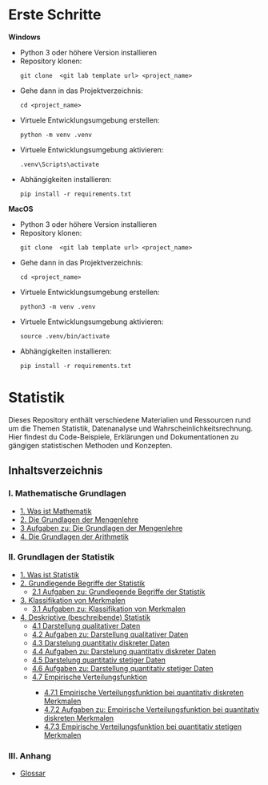 # Erste Schritte

**Windows**

- Python 3 oder höhere Version installieren
- Repository klonen:
  ```
  git clone  <git lab template url> <project_name>
  ```
- Gehe dann in das Projektverzeichnis:
  ```
  cd <project_name>
  ```
- Virtuele Entwicklungsumgebung erstellen:
  ```
  python -m venv .venv
  ```
- Virtuele Entwicklungsumgebung aktivieren:
  ```
  .venv\Scripts\activate  
  ```
- Abhängigkeiten installieren:
  ```
  pip install -r requirements.txt
  ```

**MacOS**

- Python 3 oder höhere Version installieren
- Repository klonen:
  ```
  git clone  <git lab template url> <project_name>
  ```
- Gehe dann in das Projektverzeichnis:
  ```
  cd <project_name>
  ```
- Virtuele Entwicklungsumgebung erstellen:
  ```
  python3 -m venv .venv
  ```
- Virtuele Entwicklungsumgebung aktivieren:
  ```
  source .venv/bin/activate 
  ```
- Abhängigkeiten installieren:
  ```
  pip install -r requirements.txt
  ```

# Statistik

 Dieses Repository enthält verschiedene Materialien und Ressourcen rund um die Themen Statistik,
 Datenanalyse und Wahrscheinlichkeitsrechnung. Hier findest du Code-Beispiele,
 Erklärungen und Dokumentationen zu gängigen statistischen Methoden und Konzepten.

## Inhaltsverzeichnis

### I. Mathematische Grundlagen

<ul>
    <li>
      <a href="lecture_notes/Was_ist_Mathematik.ipynb">1. Was ist Mathematik</a>
    </li>
    <li>
      <a href="lecture_notes/Die_Grundlagen_der_Mengenlehre.ipynb">2. Die Grundlagen der Mengenlehre</a>
    </li>
      <li>
        <a href="lecture_notes/Aufgaben_Die_Grundlagen_der_Mengenlehre.ipynb">3 Aufgaben zu: Die Grundlagen der Mengenlehre</a>
      </li>
    <li>
      <a href="lecture_notes/Die_Grundlagen_der_Arithmetik.ipynb">4. Die Grundlagen der Arithmetik</a>
    </li>
</ul>


### II. Grundlagen der Statistik

<ul>
    <li>
        <a href="lecture_notes/Was_ist_Statistik.ipynb">1. Was ist Statistik</a>
    </li>
    <li>
        <a href="lecture_notes/Grundlegende_Begriffe_der_Statistik.ipynb">2. Grundlegende Begriffe der Statistik</a>
        <ul>
            <li>
                <a href="lecture_notes/Aufgaben_Grundlegende_Begriffe_der_Statistik.ipynb">2.1 Aufgaben zu: Grundlegende Begriffe der Statistik</a>
            </li>
        </ul>
    </li>
    <li>
        <a href="lecture_notes/Klassifikation_von_Merkmalen.ipynb">3. Klassifikation von Merkmalen</a>
        <ul>
            <li>
                <a href="lecture_notes/Aufgaben_Klassifikation_von_Merkmalen.ipynb">3.1 Aufgaben zu: Klassifikation von Merkmalen</a>
            </li>
        </ul>
    </li>
    <li>
        <a href="lecture_notes/Deskriptive_(beschreibende)_Statistik.ipynb">4. Deskriptive (beschreibende) Statistik</a>
        <ul>
            <li>
                <a href="lecture_notes/Darstellung_qualitativer_Daten.ipynb">4.1 Darstellung qualitativer Daten </a>
            </li>
            <li>
                <a href="lecture_notes/Aufgaben_Darstellung_qualitativer_Daten.ipynb">4.2 Aufgaben zu: Darstellung qualitativer Daten </a>
            </li>
            <li>
                <a href="lecture_notes/Darstelung_quantitativ_diskreter_Daten.ipynb">4.3 Darstelung quantitativ diskreter Daten</a>
            </li>
            <li>
                <a href="lecture_notes/Aufgaben_Darstelung_quantitativ_diskreter_Daten.ipynb">4.4 Aufgaben zu: Darstelung quantitativ diskreter Daten</a>
            </li>
              <li>
                <a href="lecture_notes/Darstellung_quantitativ_stetiger_Daten.ipynb">4.5 Darstelung quantitativ stetiger Daten</a>
            </li>
                <li>
                <a href="lecture_notes/Aufgaben_Darstellung_quantitativ_stetiger_Daten.ipynb">4.6 Aufgaben zu: Darstellung quantitativ stetiger Daten</a>
            </li>
            <li>
                <a href="lecture_notes/Empirische_Verteilungsfunktion.ipynb">4.7 Empirische Verteilungsfunktion</a>
            </li>
            <ul>
                <li>
                    <a href="lecture_notes/Empirische_Verteilungsfunktion_bei_quantitativ_diskreten_Merkmalen.ipynb">4.7.1 Empirische Verteilungsfunktion bei quantitativ diskreten Merkmalen</a>
                </li>
                <li>
                    <a href="lecture_notes/Aufgaben_Empirische_Verteilungsfunktion_diskret.ipynb">4.7.2 Aufgaben zu: Empirische Verteilungsfunktion bei quantitativ diskreten Merkmalen</a>
                </li>
                <li>
                    <a href="lecture_notes/Empirische_Verteilungsfunktion_bei_quantitativ_stetigen_Merkmalen.ipynb">4.7.3 Empirische Verteilungsfunktion bei quantitativ stetigen Merkmalen</a>
                </li>
            </ul>
        </ul>
    </li>
</ul>

### III. Anhang

<ul>
  <li>
    <a href="lecture_notes/Glossar.ipynb">Glossar</a>
  </li>
</ul>

